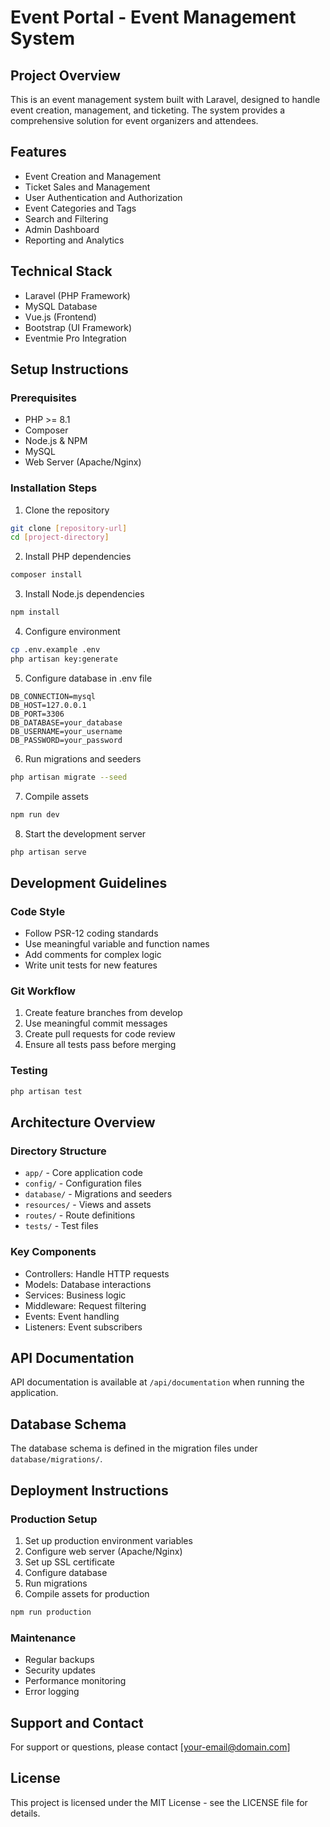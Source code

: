 # Event Portal - Event Management System

## Project Overview
This is an event management system built with Laravel, designed to handle event creation, management, and ticketing. The system provides a comprehensive solution for event organizers and attendees.

## Features
- Event Creation and Management
- Ticket Sales and Management
- User Authentication and Authorization
- Event Categories and Tags
- Search and Filtering
- Admin Dashboard
- Reporting and Analytics

## Technical Stack
- Laravel (PHP Framework)
- MySQL Database
- Vue.js (Frontend)
- Bootstrap (UI Framework)
- Eventmie Pro Integration

## Setup Instructions

### Prerequisites
- PHP >= 8.1
- Composer
- Node.js & NPM
- MySQL
- Web Server (Apache/Nginx)

### Installation Steps
1. Clone the repository
```bash
git clone [repository-url]
cd [project-directory]
```

2. Install PHP dependencies
```bash
composer install
```

3. Install Node.js dependencies
```bash
npm install
```

4. Configure environment
```bash
cp .env.example .env
php artisan key:generate
```

5. Configure database in .env file
```
DB_CONNECTION=mysql
DB_HOST=127.0.0.1
DB_PORT=3306
DB_DATABASE=your_database
DB_USERNAME=your_username
DB_PASSWORD=your_password
```

6. Run migrations and seeders
```bash
php artisan migrate --seed
```

7. Compile assets
```bash
npm run dev
```

8. Start the development server
```bash
php artisan serve
```

## Development Guidelines

### Code Style
- Follow PSR-12 coding standards
- Use meaningful variable and function names
- Add comments for complex logic
- Write unit tests for new features

### Git Workflow
1. Create feature branches from develop
2. Use meaningful commit messages
3. Create pull requests for code review
4. Ensure all tests pass before merging

### Testing
```bash
php artisan test
```

## Architecture Overview

### Directory Structure
- `app/` - Core application code
- `config/` - Configuration files
- `database/` - Migrations and seeders
- `resources/` - Views and assets
- `routes/` - Route definitions
- `tests/` - Test files

### Key Components
- Controllers: Handle HTTP requests
- Models: Database interactions
- Services: Business logic
- Middleware: Request filtering
- Events: Event handling
- Listeners: Event subscribers

## API Documentation
API documentation is available at `/api/documentation` when running the application.

## Database Schema
The database schema is defined in the migration files under `database/migrations/`.

## Deployment Instructions

### Production Setup
1. Set up production environment variables
2. Configure web server (Apache/Nginx)
3. Set up SSL certificate
4. Configure database
5. Run migrations
6. Compile assets for production
```bash
npm run production
```

### Maintenance
- Regular backups
- Security updates
- Performance monitoring
- Error logging

## Support and Contact
For support or questions, please contact [your-email@domain.com]

## License
This project is licensed under the MIT License - see the LICENSE file for details.
